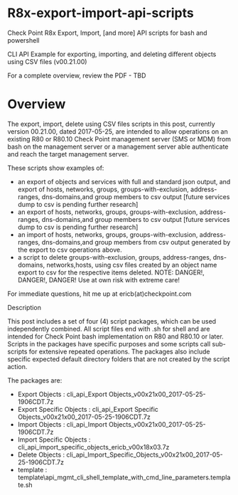 # R8x-export-import-api-scripts
Check Point R8x Export, Import, [and more] API scripts for bash and powershell

CLI API Example for exporting, importing, and deleting different objects using CSV files (v00.21.00)

For a complete overview, review the PDF - TBD 


# Overview

The export, import, delete using CSV files scripts in this post, currently version 00.21.00, dated 2017-05-25, are intended to allow operations on an existing R80 or R80.10 Check Point management server (SMS or MDM) from bash on the management server or a management server able authenticate and reach the target management server.


These scripts show examples of:

- an export of objects and services with full and standard json output, and export of hosts, networks, groups, groups-with-exclusion, address-ranges, dns-domains,and group members to csv output [future services dump to csv is pending further research]
- an export of hosts, networks, groups, groups-with-exclusion, address-ranges, dns-domains,and group members to csv output [future services dump to csv is pending further research]
- an import of hosts, networks, groups, groups-with-exclusion, address-ranges, dns-domains,and group members from csv output generated by the export to csv operations above.
- a script to delete groups-with-exclusion, groups, address-ranges, dns-domains, networks,hosts, using csv files created by an object name export to csv for the respective items deleted.  NOTE:  DANGER!, DANGER!, DANGER!  Use at own risk with extreme care!

For immediate questions, hit me up at ericb(at)checkpoint.com

Description

This post includes a set of four (4) script packages, which can be used independently combined.  All script files end with .sh for shell and are intended for Check Point bash implementation on R80 and R80.10 or later.  Scripts in the packages have specific purposes and some scripts call sub-scripts for extensive repeated operations.  The packages also include specific expected default directory folders that are not created by the script action.

 

The packages are:

- Export Objects :  cli_api_Export Objects_v00x21x00_2017-05-25-1906CDT.7z
- Export Specific Objects :  cli_api_Export Specific Objects_v00x21x00_2017-05-25-1906CDT.7z
- Import Objects :  cli_api_Import Objects_v00x21x00_2017-05-25-1906CDT.7z
- Import Specific Objects :  cli_api_import_specific_objects_ericb_v00x18x03.7z
- Delete Objects :  cli_api_Import_Specific_Objects_v00x21x00_2017-05-25-1906CDT.7z
- template :  template\api_mgmt_cli_shell_template_with_cmd_line_parameters.template.sh

 

